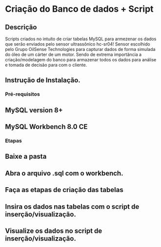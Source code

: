 # Criação do Banco de dados + Script

## Descrição
Scripts criados no intuíto de criar tabelas MySQL para armezenar os dados que serão enviados pelo sensor ultrassônico hc-sr04! Sensor escolhido pelo Grupo OilSense Technologies para capturar dados de forma simulada do óleo de um cárter de um motor. Sendo de extrema importância a criação/modelagem do banco para armazenar todos os dados para análise e tomada de decisão para com o cliente.

## Instrução de Instalação.

### Pré-requisitos

## MySQL version 8+
## MySQL Workbench 8.0 CE

### Etapas

## Baixe a pasta
## Abra o arquivo .sql com o workbench.
## Faça as etapas de criação das tabelas
## Insira os dados nas tabelas com o script de inserção/visualização.
## Visualize os dados no script de inserção/visualização.

